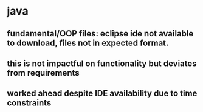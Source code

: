 # java
## fundamental/OOP files: eclipse ide not available to download, files not in expected format. 
## this is not impactful on functionality but deviates from requirements
## worked ahead despite IDE availability due to time constraints 
